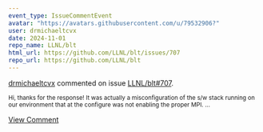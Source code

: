 ```yaml
---
event_type: IssueCommentEvent
avatar: "https://avatars.githubusercontent.com/u/79532906?"
user: drmichaeltcvx
date: 2024-11-01
repo_name: LLNL/blt
html_url: https://github.com/LLNL/blt/issues/707
repo_url: https://github.com/LLNL/blt
---
```


<a href='https://github.com/drmichaeltcvx' target='_blank'>drmichaeltcvx</a> commented on issue <a href='https://github.com/LLNL/blt/issues/707' target='_blank'>LLNL/blt#707</a>.

<small>Hi, thanks for the response! It was actually a misconfiguration of the s/w stack running on our environment that at the configure was not enabling the proper MPI....</small>

<a href='https://github.com/LLNL/blt/issues/707' target='_blank'>View Comment</a>